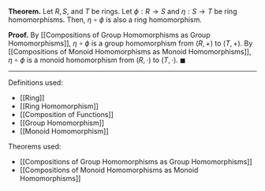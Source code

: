 **Theorem.** Let $R,S,$ and $T$ be rings. Let $\phi:R\to S$ and $\eta:S\to T$ be ring homomorphisms. Then, $\eta\circ\phi$ is also a ring homomorphism.

**Proof.** By [[Compositions of Group Homomorphisms as Group Homomorphisms]], $\eta\circ\phi$ is a group homomorphism from $(R,+)$ to $(T,+)$. By [[Compositions of Monoid Homomorphisms as Monoid Homomorphisms]], $\eta\circ\phi$ is a monoid homomorphism from $(R,\cdot)$ to $(T,\cdot)$. $\blacksquare$
***
Definitions used:
- [[Ring]]
- [[Ring Homomorphism]]
- [[Composition of Functions]]
- [[Group Homomorphism]]
- [[Monoid Homomorphism]]

Theorems used:
- [[Compositions of Group Homomorphisms as Group Homomorphisms]]
- [[Compositions of Monoid Homomorphisms as Monoid Homomorphisms]]